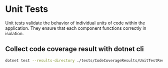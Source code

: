 # Unit Tests

Unit tests validate the behavior of individual units of code within the application. They ensure that each component functions correctly in isolation.

## Collect code coverage result with dotnet cli

```bash
dotnet test --results-directory ./tests/CodeCoverageResults/UnitTestResults --collect:"XPlat Code Coverage"
```
